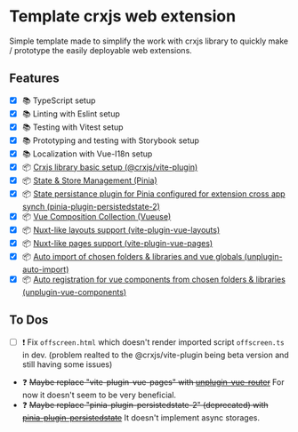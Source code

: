 # Template crxjs web extension

Simple template made to simplify the work with crxjs library to quickly make / prototype the easily deployable web extensions.

## Features

- [X] 📚 TypeScript setup
- [X] 📚 Linting with Eslint setup
- [X] 📚 Testing with Vitest setup
- [X] 📚 Prototyping and testing with Storybook setup
- [X] 📚 Localization with Vue-I18n setup
- [X] 📦 [Crxjs library basic setup (@crxjs/vite-plugin)](https://crxjs.dev/vite-plugin/getting-started/vue/create-project)
- [X] 📦 [State & Store Management (Pinia)](https://pinia.vuejs.org/)
- [X] 📦 [State persistance plugin for Pinia configured for extension cross app synch (pinia-plugin-persistedstate-2)](https://github.com/iendeavor/pinia-plugin-persistedstate-2)
- [X] 📦 [Vue Composition Collection (Vueuse)](https://vueuse.org/)
- [X] 📦 [Nuxt-like layouts support (vite-plugin-vue-layouts)]([vite-plugin-vue-layouts](https://github.com/JohnCampionJr/vite-plugin-vue-layouts))
- [X] 📦 [Nuxt-like pages support (vite-plugin-vue-pages)]([vite-plugin-vue-pages](https://github.com/hannoeru/vite-plugin-pages))
- [X] 📦 [Auto import of chosen folders & libraries and vue globals (unplugin-auto-import)](https://github.com/antfu/unplugin-auto-import)
- [X] 📦 [Auto registration for vue components from chosen folders & libraries (unplugin-vue-components)](https://github.com/antfu/unplugin-vue-components)

## To Dos

- [ ] ❗ Fix `offscreen.html` which doesn't render imported script `offscreen.ts` in dev. (problem realted to the @crxjs/vite-plugin being beta version and still having some issues)
- ❓ ~~Maybe replace "vite-plugin-vue-pages" with [unplugin-vue-router](https://github.com/posva/unplugin-vue-router)~~ For now it doesn't seem to be very beneficial.
- ❓ ~~Maybe replace "pinia-plugin-persistedstate-2" (deprecated) with [pinia-plugin-persistedstate](https://prazdevs.github.io/pinia-plugin-persistedstate/guide/migrating.html)~~ It doesn't implement async storages.
